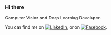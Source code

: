 ### Hi there

Computer Vision and Deep Learning Developer.

<!-- Actual text -->

You can find me on [![LinkedIn][2.2]][2], or on [![Facebook][1.2]][1].

<!-- Icons -->

[1.2]: https://i.pinimg.com/originals/d1/e0/6e/d1e06e9cc0b4c0880e99d7df775e5f7c.jpg (twitter icon without padding)
[2.2]: https://image.flaticon.com/icons/svg/174/174857.svg (LinkedIn icon without padding)

<!-- Links to your social media accounts -->

[1]: https://www.facebook.com/isabellemcorrea/
[2]: https://www.linkedin.com/in/isabelle-corrêa-854285172/


<!--
**Isaryll/Isaryll** is a ✨ _special_ ✨ repository because its `README.md` (this file) appears on your GitHub profile.

